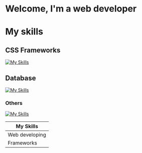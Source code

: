# Welcome, I'm a web developer
# My skills
## 

## 

## CSS Frameworks
[![My Skills](https://skillicons.dev/icons?i=bootstrap,tailwind&theme=light)](https://skillicons.dev)
## Database
[![My Skills](https://skillicons.dev/icons?i=mysql,mongodb&theme=light)](https://skillicons.dev)
### Others
[![My Skills](https://skillicons.dev/icons?i=cpp,java,php,arduino,figma&theme=light)](https://skillicons.dev)

| My Skills |
| --- |
| Web developing | [![My Skills](https://skillicons.dev/icons?i=react&theme=light)](https://skillicons.dev) |
| Frameworks | [![My Skills](https://skillicons.dev/icons?i=html,css,sass,js&theme=light)](https://skillicons.dev) |
